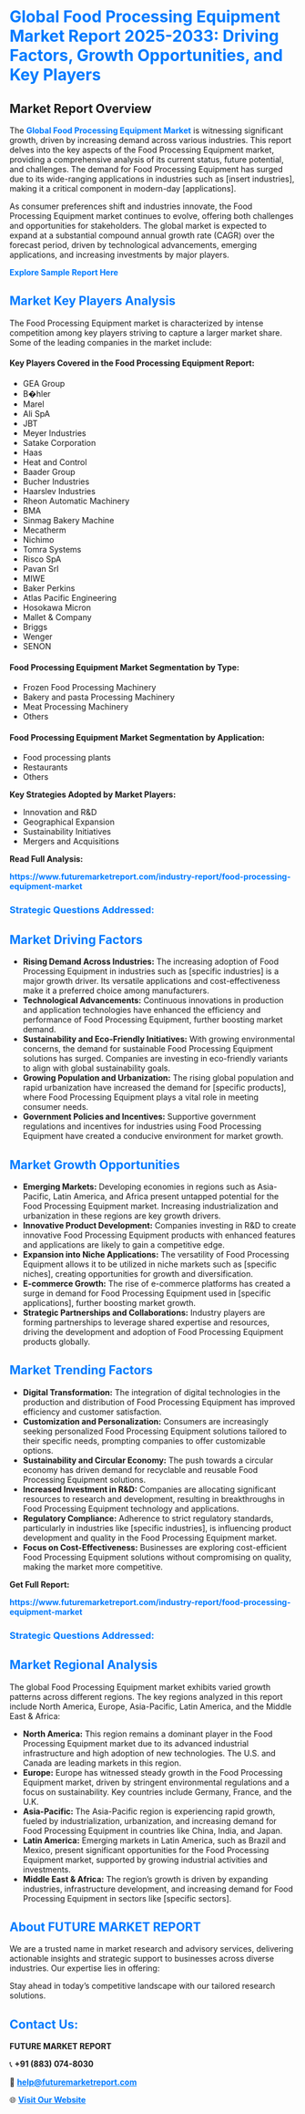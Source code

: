 <h1 style="color: #007BFF;">Global Food Processing Equipment Market Report 2025-2033: Driving Factors, Growth Opportunities, and Key Players</h1>

<section id="overview">
<h2>Market Report Overview</h2>
<p>The <a href="https://www.futuremarketreport.com/industry-report/food-processing-equipment-market" style="color: #007BFF; text-decoration: none;"><strong>Global Food Processing Equipment Market</strong></a> is witnessing significant growth, driven by increasing demand across various industries. This report delves into the key aspects of the Food Processing Equipment market, providing a comprehensive analysis of its current status, future potential, and challenges. The demand for Food Processing Equipment has surged due to its wide-ranging applications in industries such as [insert industries], making it a critical component in modern-day [applications].</p>
<p>As consumer preferences shift and industries innovate, the Food Processing Equipment market continues to evolve, offering both challenges and opportunities for stakeholders. The global market is expected to expand at a substantial compound annual growth rate (CAGR) over the forecast period, driven by technological advancements, emerging applications, and increasing investments by major players.</p>
</section>

<section id="overview">
<p><a href="https://www.futuremarketreport.com/request-sample/reportId=92007" style="color: #007BFF; text-decoration: none;"><strong>Explore Sample Report Here</strong></a></p>
</section>

<section id="key-players">
<h2 style="color: #007BFF;">Market Key Players Analysis</h2>
<p>The Food Processing Equipment market is characterized by intense competition among key players striving to capture a larger market share. Some of the leading companies in the market include:</p>
<h4>Key Players Covered in the Food Processing Equipment Report:</h4>
<ul><li>GEA Group</li><li>B�hler</li><li>Marel</li><li>Ali SpA</li><li>JBT</li><li>Meyer Industries</li><li>Satake Corporation</li><li>Haas</li><li>Heat and Control</li><li>Baader Group</li><li>Bucher Industries</li><li>Haarslev Industries</li><li>Rheon Automatic Machinery</li><li>BMA</li><li>Sinmag Bakery Machine</li><li>Mecatherm</li><li>Nichimo</li><li>Tomra Systems</li><li>Risco SpA</li><li>Pavan Srl</li><li>MIWE</li><li>Baker Perkins</li><li>Atlas Pacific Engineering</li><li>Hosokawa Micron</li><li>Mallet &amp; Company</li><li>Briggs</li><li>Wenger</li><li>SENON</li></ul>
<h4>Food Processing Equipment Market Segmentation by Type:</h4>
<ul><li>Frozen Food Processing Machinery</li><li>Bakery and pasta Processing Machinery</li><li>Meat Processing Machinery</li><li>Others</li></ul>

<h4>Food Processing Equipment Market Segmentation by Application:</h4>
<ul><li>Food processing plants</li><li>Restaurants</li><li>Others</li></ul>
<p><strong>Key Strategies Adopted by Market Players:</strong></p>
<ul>
<li>Innovation and R&D</li>
<li>Geographical Expansion</li>
<li>Sustainability Initiatives</li>
<li>Mergers and Acquisitions</li>
</ul>
</section>

<section>
<p><strong>Read Full Analysis: </strong></p><a href="https://www.futuremarketreport.com/industry-report/food-processing-equipment-market" style="color: #007BFF; text-decoration: none;"><strong>https://www.futuremarketreport.com/industry-report/food-processing-equipment-market</strong></a>
<h3 style="color: #007BFF;">Strategic Questions Addressed:</h3>
</section>

<section id="driving-factors">
<h2 style="color: #007BFF;">Market Driving Factors</h2>
<ul>
<li><strong>Rising Demand Across Industries:</strong> The increasing adoption of Food Processing Equipment in industries such as [specific industries] is a major growth driver. Its versatile applications and cost-effectiveness make it a preferred choice among manufacturers.</li>
<li><strong>Technological Advancements:</strong> Continuous innovations in production and application technologies have enhanced the efficiency and performance of Food Processing Equipment, further boosting market demand.</li>
<li><strong>Sustainability and Eco-Friendly Initiatives:</strong> With growing environmental concerns, the demand for sustainable Food Processing Equipment solutions has surged. Companies are investing in eco-friendly variants to align with global sustainability goals.</li>
<li><strong>Growing Population and Urbanization:</strong> The rising global population and rapid urbanization have increased the demand for [specific products], where Food Processing Equipment plays a vital role in meeting consumer needs.</li>
<li><strong>Government Policies and Incentives:</strong> Supportive government regulations and incentives for industries using Food Processing Equipment have created a conducive environment for market growth.</li>
</ul>
</section>

<section id="growth-opportunities">
<h2 style="color: #007BFF;">Market Growth Opportunities</h2>
<ul>
<li><strong>Emerging Markets:</strong> Developing economies in regions such as Asia-Pacific, Latin America, and Africa present untapped potential for the Food Processing Equipment market. Increasing industrialization and urbanization in these regions are key growth drivers.</li>
<li><strong>Innovative Product Development:</strong> Companies investing in R&D to create innovative Food Processing Equipment products with enhanced features and applications are likely to gain a competitive edge.</li>
<li><strong>Expansion into Niche Applications:</strong> The versatility of Food Processing Equipment allows it to be utilized in niche markets such as [specific niches], creating opportunities for growth and diversification.</li>
<li><strong>E-commerce Growth:</strong> The rise of e-commerce platforms has created a surge in demand for Food Processing Equipment used in [specific applications], further boosting market growth.</li>
<li><strong>Strategic Partnerships and Collaborations:</strong> Industry players are forming partnerships to leverage shared expertise and resources, driving the development and adoption of Food Processing Equipment products globally.</li>
</ul>
</section>

<section id="trending-factors">
<h2 style="color: #007BFF;">Market Trending Factors</h2>
<ul>
<li><strong>Digital Transformation:</strong> The integration of digital technologies in the production and distribution of Food Processing Equipment has improved efficiency and customer satisfaction.</li>
<li><strong>Customization and Personalization:</strong> Consumers are increasingly seeking personalized Food Processing Equipment solutions tailored to their specific needs, prompting companies to offer customizable options.</li>
<li><strong>Sustainability and Circular Economy:</strong> The push towards a circular economy has driven demand for recyclable and reusable Food Processing Equipment solutions.</li>
<li><strong>Increased Investment in R&D:</strong> Companies are allocating significant resources to research and development, resulting in breakthroughs in Food Processing Equipment technology and applications.</li>
<li><strong>Regulatory Compliance:</strong> Adherence to strict regulatory standards, particularly in industries like [specific industries], is influencing product development and quality in the Food Processing Equipment market.</li>
<li><strong>Focus on Cost-Effectiveness:</strong> Businesses are exploring cost-efficient Food Processing Equipment solutions without compromising on quality, making the market more competitive.</li>
</ul>
</section>

<section>
<p><strong>Get Full Report: </strong></p><a href="https://www.futuremarketreport.com/industry-report/food-processing-equipment-market" style="color: #007BFF; text-decoration: none;"><strong>https://www.futuremarketreport.com/industry-report/food-processing-equipment-market</strong></a>
<h3 style="color: #007BFF;">Strategic Questions Addressed:</h3>
</section>


<section id="regional-analysis">
<h2 style="color: #007BFF;">Market Regional Analysis</h2>
<p>The global Food Processing Equipment market exhibits varied growth patterns across different regions. The key regions analyzed in this report include North America, Europe, Asia-Pacific, Latin America, and the Middle East & Africa:</p>
<ul>
<li><strong>North America:</strong> This region remains a dominant player in the Food Processing Equipment market due to its advanced industrial infrastructure and high adoption of new technologies. The U.S. and Canada are leading markets in this region.</li>
<li><strong>Europe:</strong> Europe has witnessed steady growth in the Food Processing Equipment market, driven by stringent environmental regulations and a focus on sustainability. Key countries include Germany, France, and the U.K.</li>
<li><strong>Asia-Pacific:</strong> The Asia-Pacific region is experiencing rapid growth, fueled by industrialization, urbanization, and increasing demand for Food Processing Equipment in countries like China, India, and Japan.</li>
<li><strong>Latin America:</strong> Emerging markets in Latin America, such as Brazil and Mexico, present significant opportunities for the Food Processing Equipment market, supported by growing industrial activities and investments.</li>
<li><strong>Middle East & Africa:</strong> The region’s growth is driven by expanding industries, infrastructure development, and increasing demand for Food Processing Equipment in sectors like [specific sectors].</li>
</ul>
</section>

<footer>
<h2 style="color: #007BFF;">About FUTURE MARKET REPORT</h2>
<p>We are a trusted name in market research and advisory services, delivering actionable insights and strategic support to businesses across diverse industries. Our expertise lies in offering:</p>

<p>Stay ahead in today’s competitive landscape with our tailored research solutions.</p>

<h2 style="color: #007BFF;">Contact Us:</h2>
<p><strong>FUTURE MARKET REPORT</strong></p>
<p>📞 <strong>+91 (883) 074-8030</strong></p>
<p>📧 <strong><a href="mailto:help@futuremarketreport.com" style="color: #007BFF;">help@futuremarketreport.com</a></strong></p>
<p>🌐 <strong><a href="https://www.futuremarketreport.com/" style="color: #007BFF;">Visit Our Website</a></strong></p>
</footer>